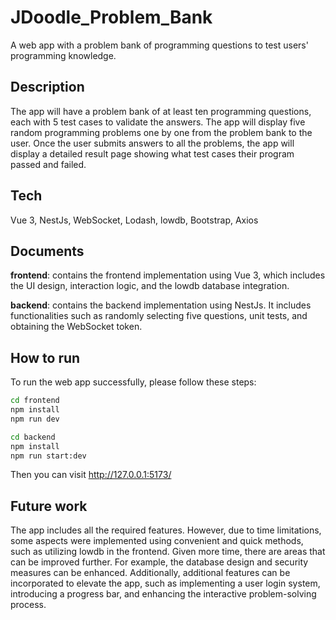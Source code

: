 # JDoodle_Problem_Bank

A web app with a problem bank of programming questions to test users' programming knowledge.

## Description
The app will have a problem bank of at least ten programming questions, each with 5 test cases to validate the answers. The app will display five random programming problems one by one from the problem bank to the user. Once the user submits answers to all the problems, the app will display a detailed result page showing what test cases their program passed and failed.

## Tech
Vue 3, NestJs, WebSocket, Lodash, lowdb, Bootstrap, Axios

## Documents
**frontend**: contains the frontend implementation using Vue 3, which includes the UI design, interaction logic, and the lowdb database integration.

**backend**: contains the backend implementation using NestJs. It includes functionalities such as randomly selecting five questions, unit tests, and obtaining the WebSocket token.

## How to run
To run the web app successfully, please follow these steps:

```bash
cd frontend
npm install
npm run dev
```

```bash
cd backend
npm install
npm run start:dev
```

Then you can visit http://127.0.0.1:5173/

## Future work
The app includes all the required features. However, due to time limitations, some aspects were implemented using convenient and quick methods, such as utilizing lowdb in the frontend. Given more time, there are areas that can be improved further. For example, the database design and security measures can be enhanced. Additionally, additional features can be incorporated to elevate the app, such as implementing a user login system, introducing a progress bar, and enhancing the interactive problem-solving process.
